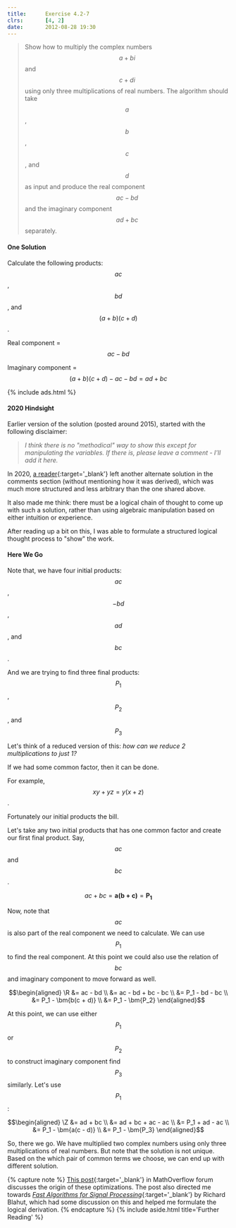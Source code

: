 ```yaml
---
title:      Exercise 4.2-7
clrs:       [4, 2]
date:       2012-08-28 19:30
---
```


> Show how to multiply the complex numbers $$a + bi$$ and $$c + di$$ using only three multiplications of real numbers. The algorithm should take $$a$$, $$b$$, $$c$$, and $$d$$ as input and produce the real component $$ac - bd$$ and the imaginary component $$ad + bc$$ separately.

#### One Solution

Calculate the following products: $$ac$$, $$bd$$, and $$(a + b)(c + d)$$.

Real component = $$ac - bd$$

Imaginary component = $$(a + b)(c + d) - ac - bd = ad + bc$$

{% include ads.html %}

#### 2020 Hindsight

Earlier version of the solution (posted around 2015), started with the following disclaimer:

> _I think there is no "methodical" way to show this except for manipulating the variables. If there is, please leave a comment - I'll add it here._

In 2020, [a reader](http://disq.us/p/2bzhe11){:target='_blank'} left another alternate solution in the comments section (without mentioning how it was derived), which was much more structured and less arbitrary than the one shared above.

It also made me think: there must be a logical chain of thought to come up with such a solution, rather than using algebraic manipulation based on either intuition or experience.

After reading up a bit on this, I was able to formulate a structured logical thought process to "show" the work.

#### Here We Go

Note that, we have four initial products: $$ac$$, $$-bd$$, $$ad$$, and $$bc$$.

And we are trying to find three final products: $$P_1$$, $$P_2$$, and $$P_3$$

Let's think of a reduced version of this: _how can we reduce 2 multiplications to just 1?_

If we had some common factor, then it can be done.

For example, $$xy + yz = y(x + z)$$.

Fortunately our initial products the bill.

Let's take any two initial products that has one common factor and create our first final product. Say, $$ac$$ and $$bc$$.

$$ac + bc = \bm{a(b + c)} = \bm{P_1}$$

Now, note that $$ac$$ is also part of the real component we need to calculate. We can use $$P_1$$ to find the real component. At this point we could also use the relation of $$bc$$ and imaginary component to move forward as well.

$$\begin{aligned}
\R &= ac - bd \\
   &= ac - bd + bc - bc \\
   &= P_1 - bd - bc \\
   &= P_1 - \bm{b(c + d)} \\
   &= P_1 - \bm{P_2}
\end{aligned}$$

At this point, we can use either $$P_1$$ or $$P_2$$ to construct imaginary component find $$P_3$$ similarly. Let's use $$P_1$$:

$$\begin{aligned}
\Z &= ad + bc \\
   &= ad + bc + ac - ac \\
   &= P_1 + ad - ac \\
   &= P_1 - \bm{a(c - d)} \\
   &= P_1 - \bm{P_3}
\end{aligned}$$

So, there we go. We have multiplied two complex numbers using only three multiplications of real numbers. But note that the solution is not unique. Based on the which pair of common terms we choose, we can end up with different solution.

{% capture note %}
[This post](https://mathoverflow.net/questions/319559/gauss-trick-vs-karatsuba-multiplication 'Gauss Trick on MathOverflow'){:target='_blank'} in MathOverflow forum discusses the origin of these optimizations. The post also directed me towards [_Fast Algorithms for Signal Processing_](http://read.pudn.com/downloads741/ebook/2957821/Fast%20Algorithms%20for%20SignalProcessing.pdf 'Fast Algorithms for Signal Processing'){:target='_blank'} by Richard Blahut, which had some discussion on this and helped me formulate the logical derivation.
{% endcapture %}
{% include aside.html title='Further Reading' %}
